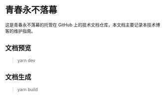 # 青春永不落幕

这是青春永不落幕的托管在 GitHub 上的技术文档仓库，本文档主要记录本技术博客的维护指南。

## 文档预览

> yarn dev

## 文档生成

> yarn build
